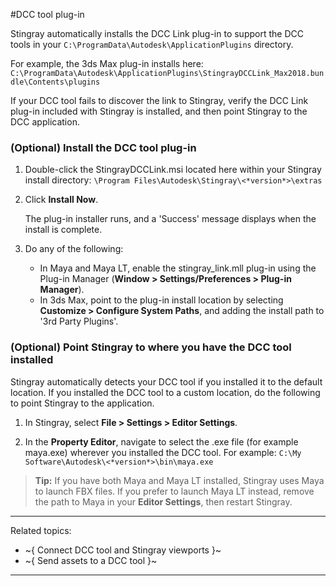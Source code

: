 #DCC tool plug-in

Stingray automatically installs the DCC Link plug-in to support the DCC tools in your `C:\ProgramData\Autodesk\ApplicationPlugins` directory.

For example, the 3ds Max plug-in installs here:
`C:\ProgramData\Autodesk\ApplicationPlugins\StingrayDCCLink_Max2018.bundle\Contents\plugins`

If your DCC tool fails to discover the link to Stingray, verify the DCC Link plug-in included with Stingray is installed, and then point Stingray to the DCC application.

### (Optional) Install the DCC tool plug-in

1. Double-click the StingrayDCCLink.msi located here within your Stingray install directory: `\Program Files\Autodesk\Stingray\<*version*>\extras`

2. Click **Install Now**.

	The plug-in installer runs, and a 'Success' message displays when the install is complete.

3. Do any of the following:

	- In Maya and Maya LT, enable the stingray_link.mll plug-in using the Plug-in Manager (**Window > Settings/Preferences > Plug-in Manager**).
	- In 3ds Max, point to the plug-in install location by selecting **Customize > Configure System Paths**, and adding the install path to '3rd Party Plugins'.

### (Optional) Point Stingray to where you have the DCC tool installed
Stingray automatically detects your DCC tool if you installed it to the default location. If you installed the DCC tool to a custom location, do the following to point Stingray to the application.

1. In Stingray, select **File > Settings > Editor Settings**.

2. In the **Property Editor**, navigate to select the .exe file (for example maya.exe) wherever you installed the DCC tool.
For example: `C:\My Software\Autodesk\<*version*>\bin\maya.exe`

> **Tip:** If you have both Maya and Maya LT installed, Stingray uses Maya to launch FBX files. If you prefer to launch Maya LT instead, remove the path to Maya in your **Editor Settings**, then restart Stingray.

---
Related topics:
- ~{ Connect DCC tool and Stingray viewports }~
- ~{ Send assets to a DCC tool }~
---
